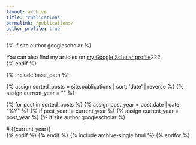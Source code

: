 ```yaml
---
layout: archive
title: "Publications"
permalink: /publications/
author_profile: true
---
```


{% if site.author.googlescholar %}
  <div class="wordwrap">You can also find my articles on <a href="{{site.author.googlescholar}}">my Google Scholar profile</a>222.</div>
{% endif %}

{% include base_path %}


{% assign sorted_posts = site.publications | sort: 'date' | reverse %}
{% assign current_year = "" %}

{% for post in sorted_posts %}
  {% assign post_year = post.date | date: "%Y" %}
  {% if post_year != current_year %}
    {% assign current_year = post_year %}
    {% if site.author.googlescholar %}
    <div class="wordwrap"># {{current_year}}</div>
    {% endif %}
  {% endif %}
  {% include archive-single.html %}
{% endfor %}
